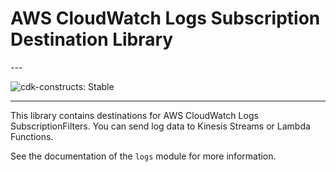 # AWS CloudWatch Logs Subscription Destination Library

<!--BEGIN STABILITY BANNER-->---


![cdk-constructs: Stable](https://img.shields.io/badge/cdk--constructs-stable-success.svg?style=for-the-badge)

---
<!--END STABILITY BANNER-->

This library contains destinations for AWS CloudWatch Logs SubscriptionFilters. You
can send log data to Kinesis Streams or Lambda Functions.

See the documentation of the `logs` module for more information.
